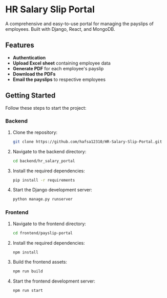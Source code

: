 # HR Salary Slip Portal

A comprehensive and easy-to-use portal for managing the payslips of employees. Built with Django, React, and MongoDB.

## Features

- **Authentication**
- **Upload Excel sheet** containing employee data
- **Generate PDF** for each employee's payslip
- **Download the PDFs**
- **Email the payslips** to respective employees

## Getting Started

Follow these steps to start the project:

### Backend

1. Clone the repository:
    ```bash
    git clone https://github.com/hafsa12310/HR-Salary-Slip-Portal.git
    ```

2. Navigate to the backend directory:
    ```bash
    cd backend/hr_salary_portal
    ```

3. Install the required dependencies:
    ```bash
    pip install -r requirements
    ```

4. Start the Django development server:
    ```bash
    python manage.py runserver
    ```

### Frontend

1. Navigate to the frontend directory:
    ```bash
    cd frontend/payslip-portal
    ```

2. Install the required dependencies:
    ```bash
    npm install
    ```

3. Build the frontend assets:
    ```bash
    npm run build
    ```

4. Start the frontend development server:
    ```bash
    npm run start
    ```

